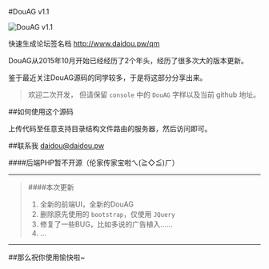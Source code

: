#DouAG v1.1

![DouAG v1.1](http://ogv6oecb7.bkt.clouddn.com/17-1-10/88292110-file_1484048261037_127a6.png)

快速生成论坛签名档
http://www.daidou.pw/qm


DouAG从2015年10月开始已经经历了2个年头，经历了很多次大的版本更新。

鉴于最近关注DouAG源码的同学较多，于是将这部分分享出来。

> 欢迎二次开发，
> 但请保留  `console`  中的 `DouAG` 字样以及当前 github 地址。


##如何使用这个源码

上传代码至任意支持目录结构文件路由的服务器，然后访问即可。

##联系我
daidou@daidou.pw

####后端PHP暂不开源（伦家传家宝啦ㄟ(≧◇≦)ㄏ）

_________________________

> ####本次更新
> 1. 全新的前端UI，全新的DouAG
> 2. 删除原先使用的 `bootstrap`，仅使用 `JQuery`
> 3. 修复了一些BUG，比如多说的广告植入……
> 4. ...

_________________________

##那么祝你使用愉快啦~
